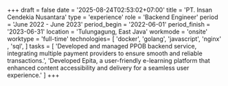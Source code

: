 +++
draft = false
date = '2025-08-24T02:53:02+07:00'
title = 'PT. Insan Cendekia Nusantara'
type = 'experience'
role = 'Backend Engineer'
period = 'June 2022 - June 2023'
period_begin = '2022-06-01'
period_finish = '2023-06-31'
location = 'Tulungagung, East Java'
workmode = 'onsite'
worktype = 'full-time'
technologies= [
   'docker',
   'golang',
   'javascript',
   'nginx' ,
   'sql',
]
tasks = [
  'Developed and managed PPOB backend service, integrating multiple payment providers to ensure smooth and reliable transactions.',
  'Developed Epita, a user-friendly e-learning platform that enhanced content accessibility and delivery for a seamless user experience.'
]
+++
